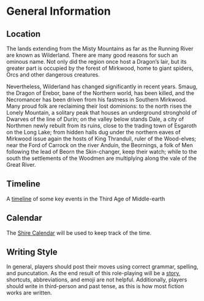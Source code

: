 # General Information

## Location

The lands extending from the Misty Mountains as far as the Running River are known as Wilderland. There are many good reasons for such an ominous name. Not only did the region once host a Dragon’s lair, but its greater part is occupied by the forest of Mirkwood, home to giant spiders, Orcs and other dangerous creatures. 

Nevertheless, Wilderland has changed significantly in recent years. Smaug, the Dragon of Erebor, bane of the Northern world, has been killed, and the Necromancer has been driven from his fastness in Southern Mirkwood. Many proud folk are reclaiming their lost dominions: to the north rises the Lonely Mountain, a solitary peak that houses an underground stronghold of Dwarves of the line of Durin; on the valley below stands Dale, a city of Northmen newly rebuilt from its ruins, close to the trading town of Esgaroth on the Long Lake; from hidden halls dug under the northern eaves of Mirkwood issue again the hosts of King Thranduil, ruler of the Wood-elves; near the Ford of Carrock on the river Anduin, the Beornings, a folk of Men following the lead of Beorn the Skin-changer, keep their watch; while to the south the settlements of the Woodmen are multiplying along the vale of the Great River.

## Timeline

A [timeline](timeline.md) of some key events in the Third Age of Middle-earth

## Calendar

The [Shire Calendar](http://tolkiengateway.net/wiki/Shire_Calendar) will be used to keep track of the time.

## Writing Style

In general, players should post their moves using correct grammar, spelling, and puncutation.  As the end result of this role-playing will be a [story](../story), shortcuts, abbreviations, and emoji are not helpful.  Additionally, players should write in third-person and past tense, as this is how most fiction works are written.
